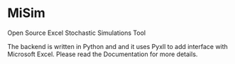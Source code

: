 MiSim
=====

Open Source Excel Stochastic Simulations Tool 

The backend is written in Python and and it uses Pyxll to add interface with Microsoft Excel. 
Please read the Documentation for more details.
